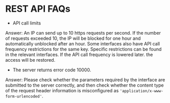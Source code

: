 # REST API FAQs

* API call limits

Answer: An IP can send up to 10 https requests per second. If the number of requests exceeded 10, the IP will be blocked for one hour and automatically unblocked after an hour. Some interfaces also have API call frequency restrictions for the same key. Specific restrictions can be found in the relevant interfaces. If the API call frequency is lowered later. the access will be restored.

* The server returns error code 10000.

Answer: Please check whether the parameters required by the interface are submitted to the server correctly, and then check whether the content type of the request header information is misconfigured as `'application/x-www-form-urlencoded'`.